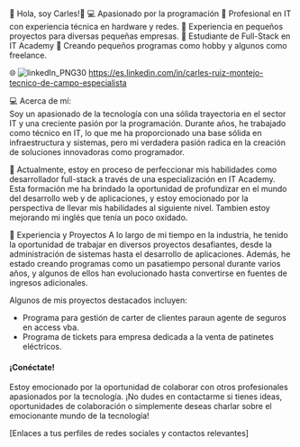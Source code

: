 <p aling="center">  
👋 Hola, soy Carles!👋
💻 Apasionado por la programación
💼 Profesional en IT con experiencia técnica en hardware y redes.
🔧 Experiencia en pequeños proyectos para diversas pequeñas empresas.
🌱 Estudiante de Full-Stack en IT Academy
🚀 Creando pequeños programas como hobby y algunos como freelance.

🌐
![linkedIn_PNG30](https://github.com/CarlesDeveloperPHP/CarlesDeveloperPHP/assets/145340070/4182651c-d29c-45d7-9e5b-fa128ef9fc45)  https://es.linkedin.com/in/carles-ruiz-montejo-tecnico-de-campo-especialista


💻 Acerca de mí:  
  Soy un apasionado de la tecnología con una sólida trayectoria en el sector IT y una creciente pasión por la programación. Durante años, he trabajado como técnico en IT, lo que me ha proporcionado una base sólida en infraestructura y sistemas, pero mi verdadera pasión radica en la creación de soluciones innovadoras como programador.

🌱 Actualmente, estoy en proceso de perfeccionar mis habilidades como desarrollador full-stack a través de una especialización en IT Academy. Esta formación me ha brindado la oportunidad de profundizar en el mundo del desarrollo web y de aplicaciones, y estoy emocionado por la perspectiva de llevar mis habilidades al siguiente nivel.
Tambien estoy mejorando mi inglés que tenía un poco oxidado.


🚀 Experiencia y Proyectos
A lo largo de mi tiempo en la industria, he tenido la oportunidad de trabajar en diversos proyectos desafiantes, desde la administración de sistemas hasta el desarrollo de aplicaciones. Además, he estado creando programas como un pasatiempo personal durante varios años, y algunos de ellos han evolucionado hasta convertirse en fuentes de ingresos adicionales.

Algunos de mis proyectos destacados incluyen:
- Programa para gestión de carter de clientes paraun agente de seguros en access vba.
- Programa de tickets para empresa dedicada a la venta de patinetes eléctricos.


#### ¡Conéctate!
Estoy emocionado por la oportunidad de colaborar con otros profesionales apasionados por la tecnología. ¡No dudes en contactarme si tienes ideas, oportunidades de colaboración o simplemente deseas charlar sobre el emocionante mundo de la tecnología!

[Enlaces a tus perfiles de redes sociales y contactos relevantes]


</p>

